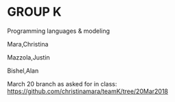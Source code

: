 # GROUP K
Programming languages &amp; modeling 

Mara,Christina

Mazzola,Justin

Bishel,Alan



March 20 branch as asked for in class:
https://github.com/christinamara/teamK/tree/20Mar2018